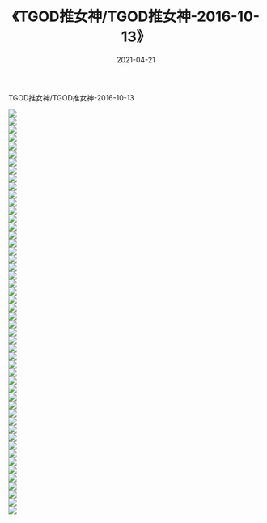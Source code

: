 ﻿---
layout: post
title:  《TGOD推女神/TGOD推女神-2016-10-13》
date:   2021-04-21
img: http://pic.660000.xyz/1:/网络美图/2021/TGOD推女神/TGOD推女神-2016-10-13/000.jpg
categories: [美女, 清纯, 唯美]
---

TGOD推女神/TGOD推女神-2016-10-13

 ![](http://pic.660000.xyz/1:/网络美图/2021/TGOD推女神/TGOD推女神-2016-10-13/001.jpg) <br>![](http://pic.660000.xyz/1:/网络美图/2021/TGOD推女神/TGOD推女神-2016-10-13/002.jpg) <br>![](http://pic.660000.xyz/1:/网络美图/2021/TGOD推女神/TGOD推女神-2016-10-13/003.jpg) <br>![](http://pic.660000.xyz/1:/网络美图/2021/TGOD推女神/TGOD推女神-2016-10-13/004.jpg) <br>![](http://pic.660000.xyz/1:/网络美图/2021/TGOD推女神/TGOD推女神-2016-10-13/005.jpg) <br>![](http://pic.660000.xyz/1:/网络美图/2021/TGOD推女神/TGOD推女神-2016-10-13/006.jpg) <br>![](http://pic.660000.xyz/1:/网络美图/2021/TGOD推女神/TGOD推女神-2016-10-13/007.jpg) <br>![](http://pic.660000.xyz/1:/网络美图/2021/TGOD推女神/TGOD推女神-2016-10-13/008.jpg) <br>![](http://pic.660000.xyz/1:/网络美图/2021/TGOD推女神/TGOD推女神-2016-10-13/009.jpg) <br>![](http://pic.660000.xyz/1:/网络美图/2021/TGOD推女神/TGOD推女神-2016-10-13/010.jpg) <br>![](http://pic.660000.xyz/1:/网络美图/2021/TGOD推女神/TGOD推女神-2016-10-13/011.jpg) <br>![](http://pic.660000.xyz/1:/网络美图/2021/TGOD推女神/TGOD推女神-2016-10-13/012.jpg) <br>![](http://pic.660000.xyz/1:/网络美图/2021/TGOD推女神/TGOD推女神-2016-10-13/013.jpg) <br>![](http://pic.660000.xyz/1:/网络美图/2021/TGOD推女神/TGOD推女神-2016-10-13/014.jpg) <br>![](http://pic.660000.xyz/1:/网络美图/2021/TGOD推女神/TGOD推女神-2016-10-13/015.jpg) <br>![](http://pic.660000.xyz/1:/网络美图/2021/TGOD推女神/TGOD推女神-2016-10-13/016.jpg) <br>![](http://pic.660000.xyz/1:/网络美图/2021/TGOD推女神/TGOD推女神-2016-10-13/017.jpg) <br>![](http://pic.660000.xyz/1:/网络美图/2021/TGOD推女神/TGOD推女神-2016-10-13/018.jpg) <br>![](http://pic.660000.xyz/1:/网络美图/2021/TGOD推女神/TGOD推女神-2016-10-13/019.jpg) <br>![](http://pic.660000.xyz/1:/网络美图/2021/TGOD推女神/TGOD推女神-2016-10-13/020.jpg) <br>![](http://pic.660000.xyz/1:/网络美图/2021/TGOD推女神/TGOD推女神-2016-10-13/021.jpg) <br>![](http://pic.660000.xyz/1:/网络美图/2021/TGOD推女神/TGOD推女神-2016-10-13/022.jpg) <br>![](http://pic.660000.xyz/1:/网络美图/2021/TGOD推女神/TGOD推女神-2016-10-13/023.jpg) <br>![](http://pic.660000.xyz/1:/网络美图/2021/TGOD推女神/TGOD推女神-2016-10-13/024.jpg) <br>![](http://pic.660000.xyz/1:/网络美图/2021/TGOD推女神/TGOD推女神-2016-10-13/025.jpg) <br>![](http://pic.660000.xyz/1:/网络美图/2021/TGOD推女神/TGOD推女神-2016-10-13/026.jpg) <br>![](http://pic.660000.xyz/1:/网络美图/2021/TGOD推女神/TGOD推女神-2016-10-13/027.jpg) <br>![](http://pic.660000.xyz/1:/网络美图/2021/TGOD推女神/TGOD推女神-2016-10-13/028.jpg) <br>![](http://pic.660000.xyz/1:/网络美图/2021/TGOD推女神/TGOD推女神-2016-10-13/029.jpg) <br>![](http://pic.660000.xyz/1:/网络美图/2021/TGOD推女神/TGOD推女神-2016-10-13/030.jpg) <br>![](http://pic.660000.xyz/1:/网络美图/2021/TGOD推女神/TGOD推女神-2016-10-13/031.jpg) <br>![](http://pic.660000.xyz/1:/网络美图/2021/TGOD推女神/TGOD推女神-2016-10-13/032.jpg) <br>![](http://pic.660000.xyz/1:/网络美图/2021/TGOD推女神/TGOD推女神-2016-10-13/033.jpg) <br>![](http://pic.660000.xyz/1:/网络美图/2021/TGOD推女神/TGOD推女神-2016-10-13/034.jpg) <br>![](http://pic.660000.xyz/1:/网络美图/2021/TGOD推女神/TGOD推女神-2016-10-13/035.jpg) <br>![](http://pic.660000.xyz/1:/网络美图/2021/TGOD推女神/TGOD推女神-2016-10-13/036.jpg) <br>![](http://pic.660000.xyz/1:/网络美图/2021/TGOD推女神/TGOD推女神-2016-10-13/037.jpg) <br>![](http://pic.660000.xyz/1:/网络美图/2021/TGOD推女神/TGOD推女神-2016-10-13/038.jpg) <br>![](http://pic.660000.xyz/1:/网络美图/2021/TGOD推女神/TGOD推女神-2016-10-13/039.jpg) <br>![](http://pic.660000.xyz/1:/网络美图/2021/TGOD推女神/TGOD推女神-2016-10-13/040.jpg) <br>![](http://pic.660000.xyz/1:/网络美图/2021/TGOD推女神/TGOD推女神-2016-10-13/041.jpg) <br>![](http://pic.660000.xyz/1:/网络美图/2021/TGOD推女神/TGOD推女神-2016-10-13/042.jpg) <br>![](http://pic.660000.xyz/1:/网络美图/2021/TGOD推女神/TGOD推女神-2016-10-13/043.jpg) <br>![](http://pic.660000.xyz/1:/网络美图/2021/TGOD推女神/TGOD推女神-2016-10-13/044.jpg) <br>![](http://pic.660000.xyz/1:/网络美图/2021/TGOD推女神/TGOD推女神-2016-10-13/045.jpg) <br>![](http://pic.660000.xyz/1:/网络美图/2021/TGOD推女神/TGOD推女神-2016-10-13/046.jpg) <br>![](http://pic.660000.xyz/1:/网络美图/2021/TGOD推女神/TGOD推女神-2016-10-13/047.jpg) <br>![](http://pic.660000.xyz/1:/网络美图/2021/TGOD推女神/TGOD推女神-2016-10-13/048.jpg) <br>![](http://pic.660000.xyz/1:/网络美图/2021/TGOD推女神/TGOD推女神-2016-10-13/049.jpg) <br>![](http://pic.660000.xyz/1:/网络美图/2021/TGOD推女神/TGOD推女神-2016-10-13/050.jpg) <br>